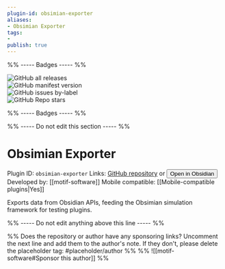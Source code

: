 ```yaml
---
plugin-id: obsimian-exporter
aliases:
- Obsimian Exporter
tags: 
- 
publish: true
---
```


%% ----- Badges ----- %%

![GitHub all releases](https://img.shields.io/github/downloads/motif-software/obsimian/total?color=573E7A&logo=github&style=for-the-badge)   
![GitHub manifest version](https://img.shields.io/github/manifest-json/v/motif-software/obsimian?color=573E7A&logo=github&style=for-the-badge)   
![GitHub issues by-label](https://img.shields.io/github/issues/motif-software/obsimian/help%20wanted?color=573E7A&logo=github&style=for-the-badge)   
![GitHub Repo stars](https://img.shields.io/github/stars/motif-software/obsimian?color=573E7A&logo=github&style=for-the-badge)

%% ----- Badges ----- %%

%% ----- Do not edit this section ----- %%

# Obsimian Exporter

Plugin ID: `obsimian-exporter`
Links: [GitHub repository](https://github.com/motif-software/obsimian) or [<button id=HH>Open in Obsidian</button>](obsidian://goto-plugin?id=obsimian-exporter)
Developed by: [[motif-software]]
Mobile compatible: [[Mobile-compatible plugins|Yes]]

Exports data from Obsidian APIs, feeding the Obsimian simulation framework for testing plugins.

%% ----- Do not edit anything above this line ----- %% 

%% Does the repository or author have any sponsoring links? Uncomment the next line and add them to the author's note. If they don't, please delete the placeholder tag: #placeholder/author %%
%% ![[motif-software#Sponsor this author]] %%
